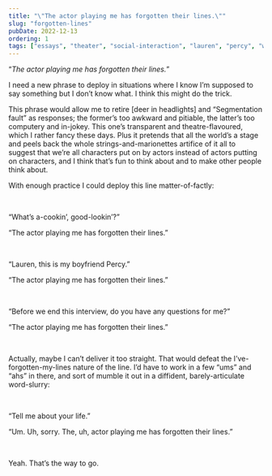 ```yaml
---
title: "\"The actor playing me has forgotten their lines.\""
slug: "forgotten-lines"
pubDate: 2022-12-13
ordering: 1
tags: ["essays", "theater", "social-interaction", "lauren", "percy", "what-do-you-say"]
---
```


“_The actor playing me has forgotten their lines._”

I need a new phrase to deploy in situations where I know I’m supposed to say something but I don’t know what. I think this might do the trick.

This phrase would allow me to retire \[deer in headlights\] and “Segmentation fault” as responses; the former’s too awkward and pitiable, the latter’s too computery and in-jokey. This one’s transparent and theatre-flavoured, which I rather fancy these days. Plus it pretends that all the world’s a stage and peels back the whole strings-and-marionettes artifice of it all to suggest that we’re all characters put on by actors instead of actors putting on characters, and I think that’s fun to think about and to make other people think about.

With enough practice I could deploy this line matter-of-factly:

<br />

“What’s a-cookin’, good-lookin’?”

“The actor playing me has forgotten their lines.”

<br />

“Lauren, this is my boyfriend Percy.”

“The actor playing me has forgotten their lines.”

<br />

“Before we end this interview, do you have any questions for me?”

“The actor playing me has forgotten their lines.”

<br />

Actually, maybe I can’t deliver it too straight. That would defeat the I’ve-forgotten-my-lines nature of the line. I’d have to work in a few “ums” and “ahs” in there, and sort of mumble it out in a diffident, barely-articulate word-slurry:

<br />

“Tell me about your life.”

“Um. Uh, sorry. The, uh, actor playing me has forgotten their lines.”

<br />

Yeah. That’s the way to go.
